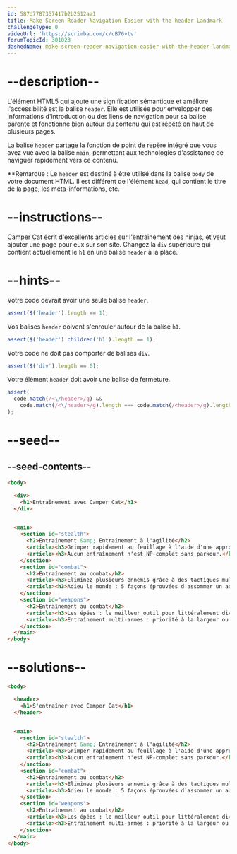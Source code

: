 ```yaml
---
id: 587d7787367417b2b2512aa1
title: Make Screen Reader Navigation Easier with the header Landmark
challengeType: 0
videoUrl: 'https://scrimba.com/c/cB76vtv'
forumTopicId: 301023
dashedName: make-screen-reader-navigation-easier-with-the-header-landmark
---
```


# --description--

L'élément HTML5 qui ajoute une signification sémantique et améliore l'accessibilité est la balise `header`. Elle est utilisée pour envelopper des informations d'introduction ou des liens de navigation pour sa balise parente et fonctionne bien autour du contenu qui est répété en haut de plusieurs pages.

La balise `header` partage la fonction de point de repère intégré que vous avez vue avec la balise `main`, permettant aux technologies d'assistance de naviguer rapidement vers ce contenu.

**Remarque : Le `header` est destiné à être utilisé dans la balise `body` de votre document HTML. Il est différent de l'élément `head`, qui contient le titre de la page, les méta-informations, etc.

# --instructions--

Camper Cat écrit d'excellents articles sur l'entraînement des ninjas, et veut ajouter une page pour eux sur son site. Changez la `div` supérieure qui contient actuellement le `h1` en une balise `header` à la place.

# --hints--

Votre code devrait avoir une seule balise `header`.

```js
assert($('header').length == 1);
```

Vos balises `header` doivent s'enrouler autour de la balise `h1`.

```js
assert($('header').children('h1').length == 1);
```

Votre code ne doit pas comporter de balises `div`.

```js
assert($('div').length == 0);
```

Votre élément `header` doit avoir une balise de fermeture.

```js
assert(
  code.match(/<\/header>/g) &&
    code.match(/<\/header>/g).length === code.match(/<header>/g).length
);
```

# --seed--

## --seed-contents--

```html
<body>

  <div>
    <h1>Entraînement avec Camper Cat</h1>
  </div>


  <main>
    <section id="stealth">
      <h2>Entraînement &amp; Entraînement à l'agilité</h2>
      <article><h3>Grimper rapidement au feuillage à l'aide d'une approche par arbre à portée minimale</h3></article>
      <article><h3>Aucun entraînement n'est NP-complet sans parkour.</h3></article>
    </section>
    <section id="combat">
      <h2>Entraînement au combat</h2>
      <article><h3>Eliminez plusieurs ennemis grâce à des tactiques multidimensionnelles.</h3></article>
      <article><h3>Adieu le monde : 5 façons éprouvées d'assommer un adversaire</h3></article>
    </section>
    <section id="weapons">
      <h2>Entraînement au combat</h2>
      <article><h3>Les épées : le meilleur outil pour littéralement diviser et conquérir</h3></article>
      <article><h3>Entraînement multi-armes : priorité à la largeur ou à la profondeur ?</h3></article>
    </section>
  </main>
</body>
```

# --solutions--

```html
<body>

  <header>
    <h1>S'entraîner avec Camper Cat</h1>
  </header>


  <main>
    <section id="stealth">
      <h2>Entraînement &amp; Entraînement à l'agilité</h2>
      <article><h3>Grimper rapidement au feuillage à l'aide d'une approche par arbre à portée minimale</h3></article>
      <article><h3>Aucun entraînement n'est NP-complet sans parkour.</h3></article>
    </section>
    <section id="combat">
      <h2>Entraînement au combat</h2>
      <article><h3>Eliminez plusieurs ennemis grâce à des tactiques multidimensionnelles.</h3></article>
      <article><h3>Adieu le monde : 5 façons éprouvées d'assommer un adversaire</h3></article>
    </section>
    <section id="weapons">
      <h2>Entraînement au combat</h2>
      <article><h3>Les épées : le meilleur outil pour littéralement diviser et conquérir</h3></article>
      <article><h3>Entraînement multi-armes : priorité à la largeur ou à la profondeur ?</h3></article>
    </section>
  </main>
</body>
```

